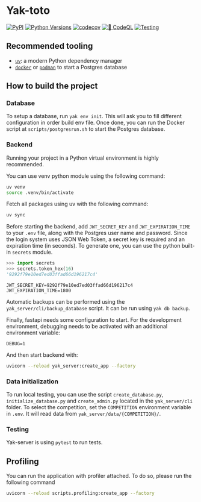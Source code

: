 # Yak-toto

[![PyPI](https://img.shields.io/pypi/v/yak-server?label=stable)](https://pypi.org/project/yak-server/)
[![Python Versions](https://img.shields.io/pypi/pyversions/yak-server)](https://pypi.org/project/yak-server/)
[![codecov](https://codecov.io/gh/yak-toto/yak-server/branch/main/graph/badge.svg?token=EZZK5SY5BL)](https://codecov.io/gh/yak-toto/yak-server)
[![🔐 CodeQL](https://github.com/yak-toto/yak-server/actions/workflows/codeql-analysis.yml/badge.svg)](https://github.com/yak-toto/yak-server/actions/workflows/codeql-analysis.yml)
[![Testing](https://github.com/yak-toto/yak-server/actions/workflows/test.yml/badge.svg)](https://github.com/yak-toto/yak-server/actions/workflows/test.yml)

## Recommended tooling

- [`uv`](https://github.com/astral-sh/uv): a modern Python dependency manager
- [`docker`](https://docs.docker.com/get-docker/) or [`podman`](https://podman.io/getting-started/installation) to start a Postgres database

## How to build the project

### Database

To setup a database, run `yak env init`. This will ask you to fill different configuration in order build env file.
Once done, you can run the Docker script at `scripts/postgresrun.sh` to start the Postgres database.

### Backend

Running your project in a Python virtual environment is highly recommended.

You can use venv python module using the following command:

```bash
uv venv
source .venv/bin/activate
```

Fetch all packages using uv with the following command:

```bash
uv sync
```

Before starting the backend, add `JWT_SECRET_KEY` and `JWT_EXPIRATION_TIME` to your `.env` file, along with the Postgres user name and password.
Since the login system uses JSON Web Token, a secret key is required and an expiration time (in seconds). To generate one, you can use the python built-in `secrets` module.

```py
>>> import secrets
>>> secrets.token_hex(16)
'9292f79e10ed7ed03ffad66d196217c4'
```

```text
JWT_SECRET_KEY=9292f79e10ed7ed03ffad66d196217c4
JWT_EXPIRATION_TIME=1800
```

Automatic backups can be performed using the `yak_server/cli/backup_database` script. It can be run using `yak db backup`.

Finally, fastapi needs some configuration to start. For the development environment, debugging needs to be activated with an additional environment variable:

```text
DEBUG=1
```

And then start backend with:

```bash
uvicorn --reload yak_server:create_app --factory
```

### Data initialization

To run local testing, you can use the script `create_database.py`, `initialize_database.py` and `create_admin.py` located in the `yak_server/cli` folder. To select the competition, set the `COMPETITION` environment variable in `.env`. It will read data from `yak_server/data/{COMPETITION}/`.

### Testing

Yak-server is using `pytest` to run tests.

## Profiling

You can run the application with profiler attached. To do so, please run the following command

```bash
uvicorn --reload scripts.profiling:create_app --factory
```
